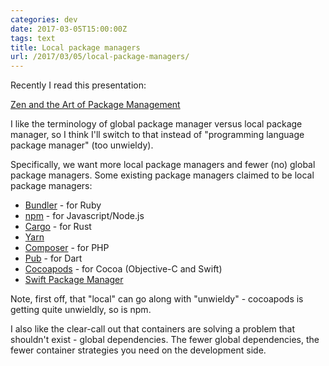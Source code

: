 ```yaml
---
categories: dev
date: 2017-03-05T15:00:00Z
tags: text
title: Local package managers
url: /2017/03/05/local-package-managers/
---
```


Recently I read this presentation:

[Zen and the Art of Package Management](http://slides.com/yehudakatz/deck-4#/)

I like the terminology of global package manager versus local package manager, so I think
I'll switch to that instead of "programming language package manager" (too unwieldy).

Specifically, we want more local package managers and fewer (no) global package managers.
Some existing package managers claimed to be local package managers:

- [Bundler](http://bundler.io/) - for Ruby
- [npm](https://www.npmjs.com/) - for Javascript/Node.js
- [Cargo](https://crates.io/) - for Rust
- [Yarn](https://yarnpkg.com/en/)
- [Composer](https://getcomposer.org/) - for PHP
- [Pub](https://pub.dartlang.org/) - for Dart
- [Cocoapods](https://cocoapods.org/) - for Cocoa (Objective-C and Swift)
- [Swift Package Manager](https://swift.org/package-manager/)

Note, first off, that "local" can go along with "unwieldy" - cocoapods is getting quite
unwieldly, so is npm.

I also like the clear-call out that containers are solving a problem that shouldn't
exist - global dependencies. The fewer global dependencies, the fewer container strategies
you need on the development side.
